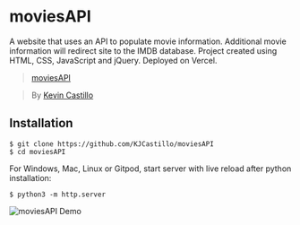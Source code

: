 # moviesAPI
<!-- https://movies-api.kjcastillo.vercel.app/ -->
 A website that uses an API to populate movie information. Additional movie information will 
 redirect site to the IMDB database. Project created using HTML, CSS, JavaScript and jQuery. Deployed on Vercel.
 
> [moviesAPI](https://movies-api-two-pi.vercel.app/) 

> By [Kevin Castillo](https://www.linkedin.com/in/kevinjcastillo/)

## Installation
```
$ git clone https://github.com/KJCastillo/moviesAPI
$ cd moviesAPI
```
For Windows, Mac, Linux or Gitpod, start server with live reload after python installation:
```
$ python3 -m http.server
```

![moviesAPI Demo](demo/demo.gif)
